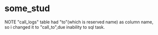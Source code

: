 # some_stud
NOTE "call_logs" table had "to"(which is reserved name) as column name, so i changed it to "call_to",due inability to sql task.
